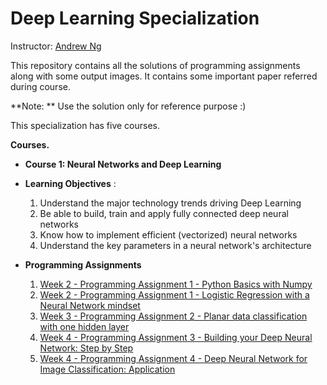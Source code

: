 # Deep Learning Specialization

Instructor: [Andrew Ng](http://www.andrewng.org/)

This repository contains all the solutions of programming assignments along with some output images. It contains some important paper referred during course.

**Note: ** Use the solution only for reference purpose :)

This specialization has five courses.

**Courses.**
- **Course 1: Neural Networks and Deep Learning**
- **Learning Objectives** :
   1. Understand the major technology trends driving Deep Learning
   2. Be able to build, train and apply fully connected deep neural networks
   3. Know how to implement efficient (vectorized) neural networks 
   4. Understand the key parameters in a neural network's architecture
   
- **Programming Assignments**
  1. [Week 2 - Programming Assignment 1 - Python Basics with Numpy](https://github.com/Sanjay1995/deeplearning.ai/blob/master/Neural-Networks-and-Deeplearning/week2/Python%2BBasics%2BWith%2BNumpy%2Bv3.ipynb)
  2. [Week 2 - Programming Assignment 1 - Logistic Regression with a Neural Network mindset](https://github.com/Sanjay1995/deeplearning.ai/blob/master/Neural-Networks-and-Deeplearning/week2/Logistic%2BRegression%2Bwith%2Ba%2BNeural%2BNetwork%2Bmindset%2Bv4.ipynb)
  3. [Week 3 - Programming Assignment 2 - Planar data classification with one hidden layer](https://github.com/Sanjay1995/deeplearning.ai/blob/master/Neural-Networks-and-Deeplearning/week3/Planar%2Bdata%2Bclassification%2Bwith%2Bone%2Bhidden%2Blayer%2Bv4.ipynb)
  4. [Week 4 - Programming Assignment 3 - Building your Deep Neural Network: Step by Step](https://github.com/Sanjay1995/deeplearning.ai/blob/master/Neural-Networks-and-Deeplearning/week4/Building%2Byour%2BDeep%2BNeural%2BNetwork%2B-%2BStep%2Bby%2BStep%2Bv5.ipynb)
  5. [Week 4 - Programming Assignment 4 - Deep Neural Network for Image Classification: Application](https://github.com/Sanjay1995/deeplearning.ai/blob/master/Neural-Networks-and-Deeplearning/week4/Deep%2BNeural%2BNetwork%2B-%2BApplication%2Bv3.ipynb)
